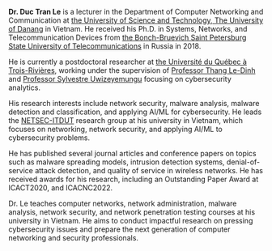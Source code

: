 **Dr. Duc Tran Le** is a lecturer in the Department of Computer Networking and Communication at [the University of Science and Technology, The University of Danang](https://dut.udn.vn/) in Vietnam. He received his Ph.D. in Systems, Networks, and Telecommunication Devices from [the Bonch-Bruevich Saint Petersburg State University of Telecommunications](https://www.sut.ru/) in Russia in 2018.

He is currently a postdoctoral researcher at [the Université du Québec à Trois-Rivières](https://www.uqtr.ca/), working under the supervision of [Professor Thang Le-Dinh](https://oraprdnt.uqtr.uquebec.ca/pls/public/gscw031?owa_no_site=1220) and [Professor Sylvestre Uwizeyemungu](https://oraprdnt.uqtr.uquebec.ca/pls/public/gscw031?owa_no_site=3307) focusing on cybersecurity analytics.

His research interests include network security, malware analysis, malware detection and classification, and applying AI/ML for cybersecurity. He leads the [NETSEC-ITDUT](https://netsec-it.dut.udn.vn/home) research group at his university in Vietnam, which focuses on networking, network security, and applying AI/ML to cybersecurity problems.

He has published several journal articles and conference papers on topics such as malware spreading models, intrusion detection systems, denial-of-service attack detection, and quality of service in wireless networks. He has received awards for his research, including an Outstanding Paper Award at ICACT2020, and ICACNC2022.

Dr. Le teaches computer networks, network administration, malware analysis, network security, and network penetration testing courses at his university in Vietnam. He aims to conduct impactful research on pressing cybersecurity issues and prepare the next generation of computer networking and security professionals.
